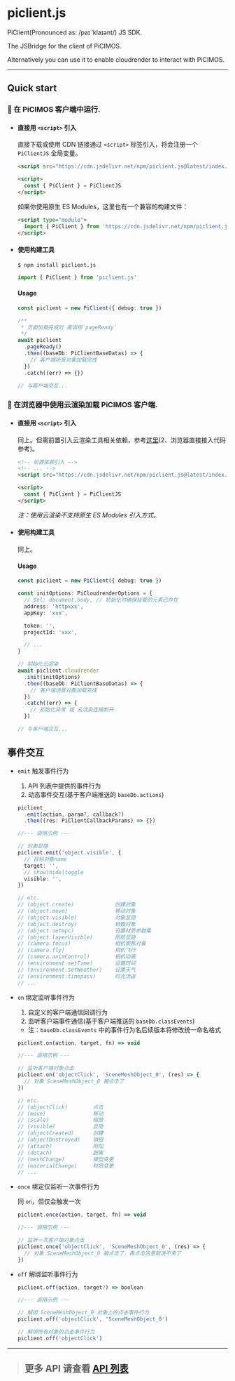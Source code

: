 # piclient.js

PiClient(Pronounced as: /paɪ ˈklaɪənt/) JS SDK.

The JSBridge for the client of PiCIMOS.

Alternatively you can use it to enable cloudrender to interact with PiCIMOS.

---

## Quick start

### 🥇 在 PiCIMOS 客户端中运行.

- #### 直接用 `<script>` 引入

  直接下载或使用 CDN 链接通过 `<script>` 标签引入，将会注册一个 `PiClientJS` 全局变量。

  ```html
  <script src="https://cdn.jsdelivr.net/npm/piclient.js@latest/index.umd.js"></script>
  ```

  ```html
  <script>
    const { PiClient } = PiClientJS
  </script>
  ```

  如果你使用原生 ES Modules，这里也有一个兼容的构建文件：

  ```html
  <script type="module">
    import { PiClient } from 'https://cdn.jsdelivr.net/npm/piclient.js@latest/index.esm.js'
  </script>
  ```

- #### 使用构建工具

  ```shell
  $ npm install piclient.js
  ```

  ```typescript
  import { PiClient } from 'piclient.js'
  ```

  #### **Usage**

  ```typescript
  const piclient = new PiClient({ debug: true })

  /**
   * 页面加载完成时 需调用`pageReady`
   */
  await piclient
    .pageReady()
    .then((baseDb: PiClientBaseDatas) => {
      // 客户端场景对象加载完成
    })
    .catch((err) => {})

  // 与客户端交互...
  ```

### 🥈 在浏览器中使用云渲染加载 PiCIMOS 客户端.

- #### 直接用 `<script>` 引入

  同上。但需前置引入云渲染工具相关依赖，参考[这里](https://www.3dcat.live/support/api/browser-link.html)(2、浏览器直接接入代码参考)。

  ```html
  <!-- 前置依赖引入 -->
  <!-- ... -->
  <script src="https://cdn.jsdelivr.net/npm/piclient.js@latest/index.umd.js"></script>
  ```

  ```html
  <script>
    const { PiClient } = PiClientJS
  </script>
  ```

  _注：使用云渲染不支持原生 ES Modules 引入方式。_

- #### 使用构建工具

  同上。

  #### **Usage**

  ```typescript
  const piclient = new PiClient({ debug: true })

  const initOptions: PiCloudrenderOptions = {
    // $el: document.body, // 初始化时确保挂载的元素已存在
    address: 'httpxxx',
    appKey: 'xxx',

    token: '',
    projectId: 'xxx',

    // ...
  }

  // 初始化云渲染
  await piclient.cloudrender
    .init(initOptions)
    .then((baseDb: PiClientBaseDatas) => {
      // 客户端场景对象加载完成
    })
    .catch((err) => {
      // 初始化异常 或 云渲染连接断开
    })

  // 与客户端交互...
  ```

## 事件交互

- `emit` 触发事件行为

  1. API 列表中提供的事件行为
  2. 动态事件交互(基于客户端推送的 `baseDb.actions`)

  ```typescript
  piclient
    .emit(action, param?, callback?)
    .then((res: PiClientCallbackParams) => {})

  //--- 调用示例 ---

  // 对象显隐
  piclient.emit('object.visible', {
    // 目标对象name
    target: '',
    // show|hide|toggle
    visible: '',
  })

  // etc.
  // (object.create)             创建对象
  // (object.move)               移动对象
  // (object.visible)            对象显隐
  // (object.destroy)            销毁对象
  // (object.setmpc)             设置材质参数集
  // (object.layerVisible)       图层显隐
  // (camera.focus)              相机聚焦对象
  // (camera.fly)                相机飞行
  // (camera.animControl)        相机动画
  // (environment.setTime)       设置时间
  // (environment.setWeather)    设置天气
  // (environment.timepass)      时光流逝
  // ...
  ```

- `on` 绑定监听事件行为

  1. 自定义的客户端通信回调行为
  2. 监听客户端事件通信(基于客户端推送的 `baseDb.classEvents`)

  - 注：`baseDb.classEvents` 中的事件行为名后续版本将修改统一命名格式

  ```typescript
  piclient.on(action, target, fn) => void

  //--- 调用示例 ---

  // 监听客户端对象点击
  piclient.on('objectClick', 'SceneMeshObject_0', (res) => {
    // 对象 SceneMeshObject_0 被点击了
  })

  // etc.
  // (objectClick)        点击
  // (move)               移动
  // (scale)              缩放
  // (visible)            显隐
  // (objectCreated)      创建
  // (objectDestroyed)    销毁
  // (attach)             附加
  // (detach)             脱离
  // (meshChange)         模型变更
  // (materialChange)     材质变更
  // ...
  ```

- `once` 绑定仅监听一次事件行为

  同 `on`，但仅会触发一次

  ```typescript
  piclient.once(action, target, fn) => void

  //--- 调用示例 ---

  // 监听一次客户端对象点击
  piclient.once('objectClick', 'SceneMeshObject_0', (res) => {
    // 对象 SceneMeshObject_0 被点击了，再点击这里就进不来了
  })
  ```

- `off` 解绑监听事件行为

  ```typescript
  piclient.off(action, target?) => boolean

  //--- 调用示例 ---

  // 解绑 SceneMeshObject_0 对象上的点击事件行为
  piclient.off('objectClick', 'SceneMeshObject_0')

  // 解绑所有对象的点击事件行为
  piclient.off('objectClick')
  ```

---

> ## 更多 API 请查看 [API 列表](https://github.com/picimos/piclient/blob/main/PiAPIs.md)
